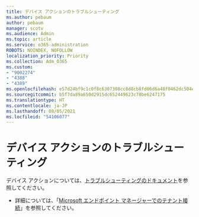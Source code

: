 ```yaml
---
title: デバイス アクションのトラブルシューティング
ms.author: pebaum
author: pebaum
manager: scotv
ms.audience: Admin
ms.topic: article
ms.service: o365-administration
ROBOTS: NOINDEX, NOFOLLOW
localization_priority: Priority
ms.collection: Adm_O365
ms.custom:
- "9002274"
- "4388"
- "4389"
ms.openlocfilehash: e57d24bf9c1c0f8c6307308cc8d8cb8fd06d6a48f0462dc504e0f54eb2844718
ms.sourcegitcommit: b5f7da89a650d2915dc652449623c78be6247175
ms.translationtype: HT
ms.contentlocale: ja-JP
ms.lasthandoff: 08/05/2021
ms.locfileid: "54106077"
---
```

# <a name="troubleshoot-device-actions"></a>デバイス アクションのトラブルシューティング

デバイス アクションについては、[トラブルシューティングのドキュメント](https://docs.microsoft.com/configmgr/tenant-attach/technical-reference)を参照してください。

- 詳細については、「[Microsoft エンドポイント マネージャーでのテナント接続](https://docs.microsoft.com/configmgr/tenant-attach/)」を参照してください。
